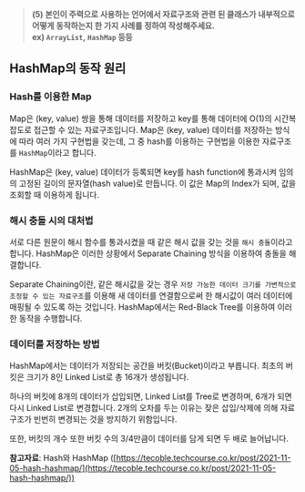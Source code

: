 > **(5) 본인이 주력으로 사용하는 언어에서 자료구조와 관련 된 클래스가 내부적으로 어떻게 동작하는지 한 가지 사례를 정하여 작성해주세요. ex) `ArrayList`, `HashMap` 등등**
> 

## HashMap의 동작 원리

### Hash를 이용한 Map

Map은 (key, value) 쌍을 통해 데이터를 저장하고 key를 통해 데이터에 O(1)의 시간복잡도로 접근할 수 있는 자료구조입니다. Map은 (key, value) 데이터를 저장하는 방식에 따라 여러 가지 구현법을 갖는데, 그 중 hash를 이용하는 구현법을 이용한 자료구조를 `HashMap`이라고 합니다.

HashMap은 (key, value) 데이터가 등록되면 key를 hash function에 통과시켜 임의의 고정된 길이의 문자열(hash value)로 만듭니다. 이 값은 Map의 Index가 되며, 값을 조회할 때 이용하게 됩니다.

### 해시 충돌 시의 대처법

서로 다른 원문이 해시 함수를 통과시켰을 때 같은 해시 값을 갖는 것을 `해시 충돌`이라고 합니다. HashMap은 이러한 상황에서 Separate Chaining 방식을 이용하여 충돌을 해결합니다.

Separate Chaining이란, 같은 해시값을 갖는 경우 `저장 가능한 데이터 크기를 가변적으로 조정할 수 있는 자료구조`를 이용해 새 데이터를 연결함으로써 한 해시값이 여러 데이터에 매핑될 수 있도록 하는 것입니다. HashMap에서는 Red-Black Tree를 이용하여 이러한 동작을 수행합니다.

### 데이터를 저장하는 방법

HashMap에서는 데이터가 저장되는 공간을 버킷(Bucket)이라고 부릅니다. 최초의 버킷은 크기가 8인 Linked List로 총 16개가 생성됩니다.

하나의 버킷에 8개의 데이터가 삽입되면, Linked List를 Tree로 변경하며, 6개가 되면 다시 Linked List로 변경합니다. 2개의 오차를 두는 이유는 잦은 삽입/삭제에 의해 자료구조가 빈번히 변경되는 것을 방지하기 위함입니다.

또한, 버킷의 개수 또한 버킷 수의 3/4만큼이 데이터를 담게 되면 두 배로 늘어납니다.

**참고자료**: Hash와 HashMap ([https://tecoble.techcourse.co.kr/post/2021-11-05-hash-hashmap/](https://tecoble.techcourse.co.kr/post/2021-11-05-hash-hashmap/))
